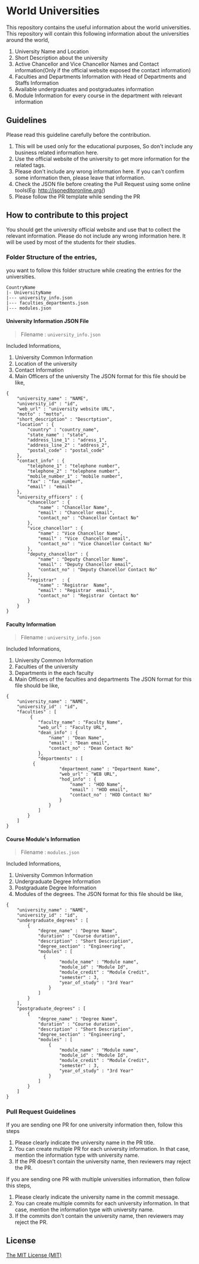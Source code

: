 # World Universities

This repository contains the useful information about the world universities. This repository will contain this following information about the universities around the world,
 1. University Name and Location
 2. Short Description about the university
 3. Active Chancellor and Vice Chancellor Names and Contact information(Only if the official website exposed the contact information) 
 4. Faculties and Departments Information with Head of Departments and Staffs Information
 5. Available undergraduates and postgraduates information
 6. Module Information for every course in the department with relevant information

## Guidelines

Please read this guideline carefully before the contribution. 
 1. This will be used only for the educational purposes, So don't include any business related information here.
 2. Use the official website of the university to get more information for the related tags.
 2. Please don't include any wrong information here. If you can't confirm some information then, please leave that information.
 3. Check the JSON file before creating the Pull Request using some online tools(Eg: http://jsoneditoronline.org/)
 4. Please follow the PR template while sending the PR
 
## How to contribute to this project

You should get the university official website and use that to collect the relevant information. Please do not include any wrong information here. It will be used by most of the students for their studies.

### Folder Structure of the entries,

you want to follow this folder structure while creating the entries for the universities.

````
CountryName
|- UniversityName
|--- university_info.json
|--- faculties_departments.json
|--- modules.json
````


#### University Information JSON File

> Filename : `university_info.json`

Included Informations, 
 1. University Common Information
 2. Location of the university
 3. Contact Information 
 4. Main Officers of the university
 The JSON format for this file should be like,
 
````
{
    "university_name" : "NAME",
    "university_id" : "id",
    "web_url" : "university website URL",
    "motto" : "motto",
    "short_description" : "Descrtption",
    "location" : {
        "country" : "country_name",
        "state_name" : "state",
        "address_line_1" : "adress_1",
        "address_line_2" : "address_2",
        "postal_code" : "postal_code"
    },
    "contact_info" : {
        "telephone_1" : "telephone number",
        "telephone_2" : "telephone number",
        "mobile_number_1" : "mobile number",
        "fax" : "fax_number",
        "email" : "email"
    },
    "university_officers" : {
        "chancellor" : {
            "name" : "Chancellor Name",
            "email" : "Chancellor email",
            "contact_no" : "Chancellor Contact No"
        },
        "vice_chancellor" : {
            "name" : "Vice Chancellor Name",
            "email" : "Vice  Chancellor email",
            "contact_no" : "Vice Chancellor Contact No"
        },
        "deputy_chancellor" : {
            "name" : "Deputy Chancellor Name",
            "email" : "Deputy Chancellor email",
            "contact_no" : "Deputy Chancellor Contact No"
        },
        "registrar"  : {
            "name" : "Registrar  Name",
            "email" : "Registrar  email",
            "contact_no" : "Registrar  Contact No"
        }
    }
}
````

#### Faculty Information

> Filename : `university_info.json`

Included Informations, 
 1. University Common Information
 2. Faculties of the university
 3. Departments in the each faculty 
 4. Main Officers of the faculties and departments
 The JSON format for this file should be like,
 
````
{
    "university_name" : "NAME",
    "university_id" : "id",
    "faculties" : [
         {
            "faculty_name" : "Faculty Name",
            "web_url" : "Faculty URL",
            "dean_info" : {
                "name" : "Dean Name",
                "email" : "Dean email",
                "contact_no" : "Dean Contact No"
            },
            "departments" : [
          {
                    "department_name" : "Department Name",
                    "web_url" : "WEB URL",
                    "hod_info" : {
                        "name" : "HOD Name",
                        "email" : "HOD email",
                        "contact_no" : "HOD Contact No"
                    }
                }
            ]
        }
    ]
}
````

#### Course Module's Information

> Filename : `modules.json`

Included Informations, 
 1. University Common Information
 2. Undergraduate Degree Information
 3. Postgraduate Degree Information 
 4. Modules of the degrees.
 The JSON format for this file should be like,
 
````
{
    "university_name" : "NAME",
    "university_id" : "id",
    "undergraduate_degrees" : [
        {
            "degree_name" : "Degree Name",
            "duration" : "Course duration",
            "description" : "Short Description",
            "degree_section" : "Engineering",
            "modules" : [
              {
                    "module_name" : "Module name",
                    "module_id" : "Module Id",
                    "module_credit" : "Module Credit",
                    "semester" : 3,
                    "year_of_study" : "3rd Year"
                }
            ]
        }
    ],
    "postgraduate_degrees" : [
        {
            "degree_name" : "Degree Name",
            "duration" : "Course duration",
            "description" : "Short Description",
            "degree_section" : "Engineering",
            "modules" : [
                {
                    "module_name" : "Module name",
                    "module_id" : "Module Id",
                    "module_credit" : "Module Credit",
                    "semester" : 3,
                    "year_of_study" : "3rd Year"
                }
            ]
        }
    ]
}
````

### Pull Request Guidelines
If you are sending one PR for one university information then, follow this steps
 1. Please clearly indicate the university name in the PR title. 
 2. You can create multiple PR for each university information. In that case, mention the information type with university name. 
 3. If the PR doesn't contain the university name, then reviewers may reject the PR.
 
If you are sending one PR with multiple universities information, then follow this steps,
 1. Please clearly indicate the university name in the commit message. 
 2. You can create multiple commits for each university information. In that case, mention the information type with university name.
 3. If the commits don't contain the university name, then reviewers may reject the PR.
  
## License

[The MIT License (MIT)](https://github.com/Thuva4/Algorithms_Example/blob/master/LICENSE)
